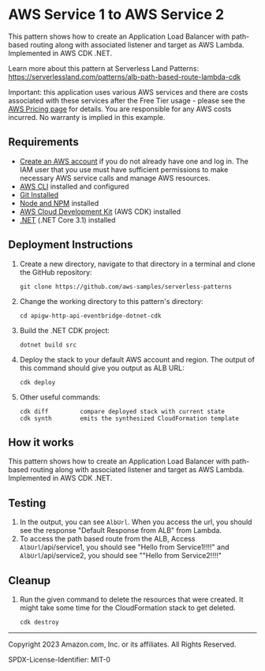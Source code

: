 # AWS Service 1 to AWS Service 2

This pattern shows how to create an Application Load Balancer with path-based routing along with associated listener and target as AWS Lambda. Implemented in AWS CDK .NET.

Learn more about this pattern at Serverless Land Patterns: https://serverlessland.com/patterns/alb-path-based-route-lambda-cdk

Important: this application uses various AWS services and there are costs associated with these services after the Free Tier usage - please see the [AWS Pricing page](https://aws.amazon.com/pricing/) for details. You are responsible for any AWS costs incurred. No warranty is implied in this example.

## Requirements

* [Create an AWS account](https://portal.aws.amazon.com/gp/aws/developer/registration/index.html) if you do not already have one and log in. The IAM user that you use must have sufficient permissions to make necessary AWS service calls and manage AWS resources.
* [AWS CLI](https://docs.aws.amazon.com/cli/latest/userguide/install-cliv2.html) installed and configured
* [Git Installed](https://git-scm.com/book/en/v2/Getting-Started-Installing-Git)
* [Node and NPM](https://nodejs.org/en/download/) installed
* [AWS Cloud Development Kit](https://docs.aws.amazon.com/cdk/latest/guide/cli.html) (AWS CDK) installed
* [.NET](https://dotnet.microsoft.com/en-us/download/dotnet/6.0) (.NET Core 3.1) installed

## Deployment Instructions

1. Create a new directory, navigate to that directory in a terminal and clone the GitHub repository:
    ``` 
    git clone https://github.com/aws-samples/serverless-patterns
    ```
1. Change the working directory to this pattern's directory:
    ```
    cd apigw-http-api-eventbridge-dotnet-cdk
    ```
1. Build the .NET CDK project:
    ```
    dotnet build src
    ```
1. Deploy the stack to your default AWS account and region. The output of this command should give you output as ALB URL:
    ```
    cdk deploy
    ```
1. Other useful commands:
    ```
    cdk diff         compare deployed stack with current state    
    cdk synth        emits the synthesized CloudFormation template
    ```

## How it works

This pattern shows how to create an Application Load Balancer with path-based routing along with associated listener and target as AWS Lambda. Implemented in AWS CDK .NET.

## Testing

1. In the  output, you can see `AlbUrl`. When you access the url, you should see the response "Default Response from ALB" from Lambda.
2. To access the path based route from the ALB, Access `AlbUrl`/api/service1, you should see "Hello from Service1!!!!" and `AlbUrl`/api/service2, you should see ""Hello from Service2!!!!"

## Cleanup
 
1. Run the given command to delete the resources that were created. It might take some time for the CloudFormation stack to get deleted.
    ```
    cdk destroy
    ```

----
Copyright 2023 Amazon.com, Inc. or its affiliates. All Rights Reserved.

SPDX-License-Identifier: MIT-0